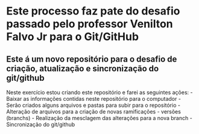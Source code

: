 # Este processo faz pate do desafio passado pelo professor Venilton Falvo Jr para o Git/GitHub
## Este á um novo repositório para o desafio de criação, atualização e sincronização do git/github
Neste exercício estou criando este repositório e farei as seguintes ações:
    - Baixar as informações contidas neste repositório para o computador
    - Serão criados alguns arquivos e pastas para subir para o repositório
    - Alteração de arquivos para a criação de novas ramificações - versões (branchs)
    - Realização da mesclagem das alterações para a nova branch
    - Sincronização do git/github
